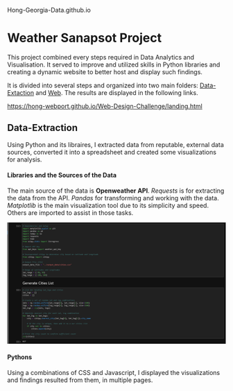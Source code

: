 Hong-Georgia-Data.github.io

# Weather Sanapsot Project

This project combined every steps required in Data Analytics and Visualisation. It served to improve and utilized skills in Python libraries and creating a dynamic website to better host and display such findings.

It is divided into several steps and organized into two main folders: [Data-Extaction](https://github.com/Hong-webport/Weather-SnapShot/tree/main/Data-Extraction%20(Python)/API-Challenge) and [Web](https://github.com/Hong-webport/Weather-SnapShot/tree/main/Web%20(HTML%20%26%20JS)). The results are displayed in the following links.

https://hong-webport.github.io/Web-Design-Challenge/landing.html

## Data-Extraction

Using Python and its libraires, I extracted data from reputable, external data sources, converted it into a spreadsheet and created some visualizations for analysis.

#### Libraries and the Sources of the Data 

The main source of the data is **Openweather API**. *Requests* is for extracting the data from the API. *Pandas* for transforming and working with the data. *Matplotlib* is the main visualization tool due to its simplicity and speed. Others are imported to assist in those tasks.

<img src="https://github.com/Hong-webport/Weather-SnapShot/blob/main/Preview-Images/Data%20Extraction%20(1).PNG" width="720px">

#### Pythons 

Using a combinations of CSS and Javascript, I displayed the visualizations and findings resulted from them, in multiple pages.

